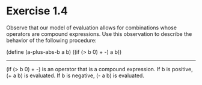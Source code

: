 Exercise 1.4
==============


Observe that our model of evaluation allows for combinations whose operators are compound expressions. Use this observation to describe the behavior of the following procedure:

(define (a-plus-abs-b a b)
	((if (> b 0) + -) a b))

**********

(if (> b 0) + -) is an operator that is a compound expression.  If b is positive, (+ a b) is evaluated. If b is negative, (- a b) is evaluated.








